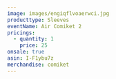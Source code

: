 ```yaml
---
image: images/engiqflvoaerwci.jpg
producttype: Sleeves
eventName: Air Comiket 2
pricings:
  - quantity: 1
    price: 25
onsale: true
asin: I-F1ybu7z
merchandise: comiket
---
```

